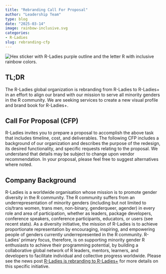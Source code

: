 ```yaml
---
title: "Rebranding Call For Proposal"
author: "Leadership Team"
type: blog
date: "2025-03-14"
image: rainbow-inclusive.svg
categories: 
- R-Ladies
slug: rebranding-cfp
---
```


![Hex sticker with R-Ladies purple outline and the letter R with inclusive rainbow colors.](rainbow-inclusive.svg)

## TL;DR

The R-Ladies global organization is rebranding from R-Ladies to R-Ladies+ in an effort to align our brand with our mission to serve all minority genders in the R community.
We are seeking services to create a new visual profile and brand book for R-Ladies+.

## Call For Proposal (CFP)

R-Ladies invites you to prepare a proposal to accomplish the above task that includes timeline, cost, and deliverables. 
The following CFP includes a background of our organization and describes the purpose of the redesign, its desired functionality, and specific requests relating to the proposal.
We understand that details may be subject to change upon vendor recommendation. 
In your proposal, please feel free to suggest alternatives where noted.

## Company Background

R-Ladies is a worldwide organisation whose mission is to promote gender diversity in the R community.
The R community suffers from an underrepresentation of minority genders (including but not limited to cis/trans women, trans men, non-binary, genderqueer, agender) in every role and area of participation, whether as leaders, package developers, conference speakers, conference participants, educators, or users (see recent stats).
As a diversity initiative, the mission of R-Ladies is to achieve proportionate representation by encouraging, inspiring, and empowering people of genders currently underrepresented in the R community. 
R-Ladies’ primary focus, therefore, is on supporting minority gender R enthusiasts to achieve their programming potential, by building a collaborative global network of R leaders, mentors, learners, and developers to facilitate individual and collective progress worldwide.
Please see the news post [R-Ladies is rebranding to R-Ladies+](https://rladies.org/news/rebranding-announcement/) for more details on this specific initiative.
